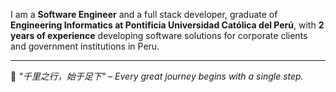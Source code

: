 I am a **Software Engineer** and a full stack developer, graduate of **Engineering Informatics at Pontificia Universidad Católica del Perú**, with **2 years of experience** developing software solutions for corporate clients and government institutions in Peru.

---

🌟 *"千里之行，始于足下" – Every great journey begins with a single step.*

